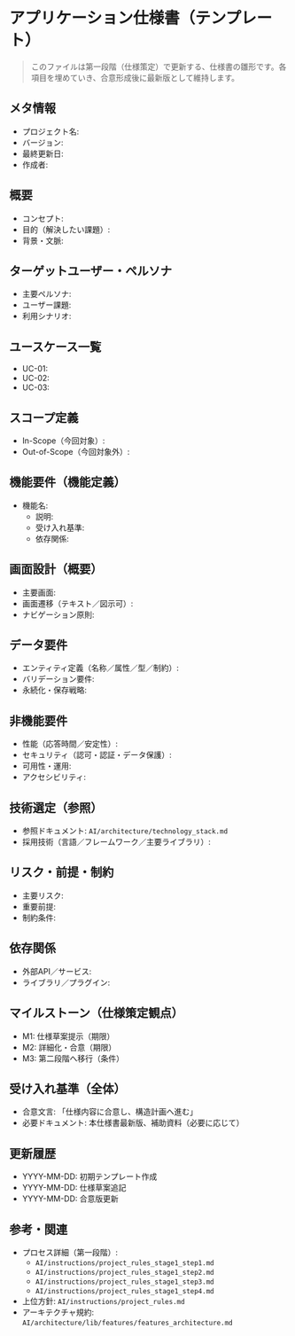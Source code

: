 # アプリケーション仕様書（テンプレート）

> このファイルは第一段階（仕様策定）で更新する、仕様書の雛形です。各項目を埋めていき、合意形成後に最新版として維持します。

## メタ情報
- プロジェクト名: 
- バージョン: 
- 最終更新日: 
- 作成者: 

## 概要
- コンセプト: 
- 目的（解決したい課題）: 
- 背景・文脈: 

## ターゲットユーザー・ペルソナ
- 主要ペルソナ: 
- ユーザー課題: 
- 利用シナリオ: 

## ユースケース一覧
- UC-01: 
- UC-02: 
- UC-03: 

## スコープ定義
- In-Scope（今回対象）: 
- Out-of-Scope（今回対象外）: 

## 機能要件（機能定義）
- 機能名: 
  - 説明: 
  - 受け入れ基準: 
  - 依存関係: 

## 画面設計（概要）
- 主要画面: 
- 画面遷移（テキスト／図示可）: 
- ナビゲーション原則: 

## データ要件
- エンティティ定義（名称／属性／型／制約）: 
- バリデーション要件: 
- 永続化・保存戦略: 

## 非機能要件
- 性能（応答時間／安定性）: 
- セキュリティ（認可・認証・データ保護）: 
- 可用性・運用: 
- アクセシビリティ: 

## 技術選定（参照）
- 参照ドキュメント: `AI/architecture/technology_stack.md`
- 採用技術（言語／フレームワーク／主要ライブラリ）: 

## リスク・前提・制約
- 主要リスク: 
- 重要前提: 
- 制約条件: 

## 依存関係
- 外部API／サービス: 
- ライブラリ／プラグイン: 

## マイルストーン（仕様策定観点）
- M1: 仕様草案提示（期限）
- M2: 詳細化・合意（期限）
- M3: 第二段階へ移行（条件）

## 受け入れ基準（全体）
- 合意文言: 「仕様内容に合意し、構造計画へ進む」
- 必要ドキュメント: 本仕様書最新版、補助資料（必要に応じて）

## 更新履歴
- YYYY-MM-DD: 初期テンプレート作成
- YYYY-MM-DD: 仕様草案追記
- YYYY-MM-DD: 合意版更新

## 参考・関連
- プロセス詳細（第一段階）:
  - `AI/instructions/project_rules_stage1_step1.md`
  - `AI/instructions/project_rules_stage1_step2.md`
  - `AI/instructions/project_rules_stage1_step3.md`
  - `AI/instructions/project_rules_stage1_step4.md`
- 上位方針: `AI/instructions/project_rules.md`
- アーキテクチャ規約: `AI/architecture/lib/features/features_architecture.md`